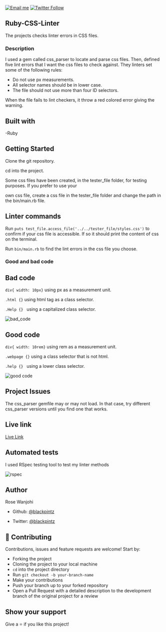 [![Email me](https://img.shields.io/badge/Hire%20%2F%20Consult-Click%20to%20contact-blue)](mailto:rosewanjohi24@gmail.com)
[![Twitter Follow](https://img.shields.io/twitter/follow/blackpintz?label=Tweet%20me&style=social)](https://twitter.com/blackpintz)

## Ruby-CSS-Linter

The projects checks linter errors in CSS files.

### Description

I used a gem called css_parser to locate and parse css files. Then, defined five lint errors that I want the css files
to check against.
They linters set some of the following rules:

- Do not use px measurements.
- All selector names should be in lower case.
- The file should not use more than four ID selectors.

When the file fails to lint checkers, it throw a red colored error giving the warning.

## Built with

-Ruby

## Getting Started

Clone the git repository.

cd into the project.

Some css files have been created, in the tester_file folder, for testing purposes. If you prefer to use your

own css file, create a css file in the tester_file folder and change the path in the bin/main.rb file.

## Linter commands

Run ```puts test_file.access_file('../../tester_file/styles.css')``` to confirm if your css file is accessible. 
If so it should print the content of css on the terminal.

Run ```bin/main.rb``` to find the lint errors in the css file you choose.


### Good and bad code

## Bad code

```div{ width: 10px}``` using px as a measurement unit.

```.html {}``` using html tag as a class selector.

```.Help {} ``` using a capitalized class selector.

![bad_code](https://user-images.githubusercontent.com/38922385/82023444-f5200a80-9696-11ea-8b78-fa8ea89d8c38.png)

## Good code

```div{ width: 10rem}``` using rem as a measurement unit.

```.webpage {}``` using a class selector that is not html.

```.help {} ``` using a lower class selector.

![good code](https://user-images.githubusercontent.com/38922385/82023908-a6bf3b80-9697-11ea-923b-c06fedcd915d.png)

## Project Issues 

The css_parser gemfile may or may not load. In that case, try different css_parser versions until
you find one that works.


## Live link

[Live Link](https://repl.it/@blackpintz/RubyCssLinters)


## Automated tests

I used RSpec testing tool to test my linter methods

![rspec](https://user-images.githubusercontent.com/38922385/82025356-e2f39b80-9699-11ea-9c2a-39bd8f22950c.png)


## Author

Rose Wanjohi

- Github: [@blackpintz](https://github.com/blackpintz)

- Twitter: [@blackpintz](https://twitter.com/blackpintz)

 
## 🤝 Contributing

Contributions, issues and feature requests are welcome! Start by:

- Forking the project
- Cloning the project to your local machine
- `cd` into the project directory
- Run `git checkout -b your-branch-name`
- Make your contributions
- Push your branch up to your forked repository
- Open a Pull Request with a detailed description to the development branch of the original project for a review

## Show your support

Give a ⭐️ if you like this project!




